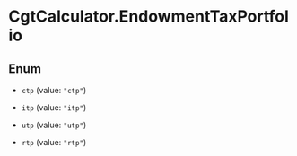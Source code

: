 # CgtCalculator.EndowmentTaxPortfolio

## Enum


* `ctp` (value: `"ctp"`)

* `itp` (value: `"itp"`)

* `utp` (value: `"utp"`)

* `rtp` (value: `"rtp"`)


